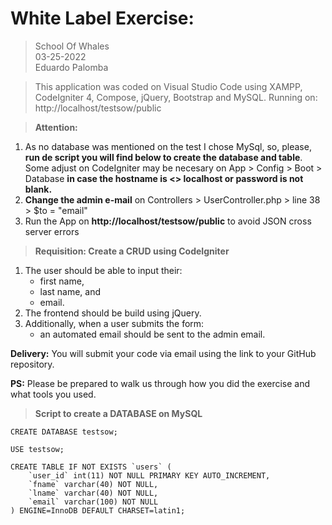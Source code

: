 # White Label Exercise:
> School Of Whales\
> 03-25-2022\
> Eduardo Palomba

> This application was coded on Visual Studio Code using XAMPP, CodeIgniter 4, Compose, jQuery, Bootstrap and MySQL.
> Running on: http://localhost/testsow/public

> **Attention:**

1. As no database was mentioned on the test I chose MySql, so, please, **run de script you will find below to create the database and table**. Some adjust on CodeIgniter may be necesary on App > Config > Boot > Database **in case the hostname is <> localhost or password is not blank.**
2. **Change the admin e-mail** on Controllers > UserController.php > line 38 > $to = "email"
3. Run the App on **http://localhost/testsow/public** to avoid JSON cross server errors

> **Requisition: Create a CRUD using CodeIgniter**

1. The user should be able to input their:
      - first name,
      - last name, and
      - email.
2. The frontend should be build using jQuery.
3. Additionally, when a user submits the form:
      - an automated email should be sent to the admin email.

**Delivery:** You will submit your code via email using the link to your GitHub repository.

**PS:** Please be prepared to walk us through how you did the exercise and what tools you used.

> **Script to create a DATABASE on MySQL**
```
CREATE DATABASE testsow;

USE testsow;

CREATE TABLE IF NOT EXISTS `users` (
	`user_id` int(11) NOT NULL PRIMARY KEY AUTO_INCREMENT,
	`fname` varchar(40) NOT NULL,
	`lname` varchar(40) NOT NULL,
	`email` varchar(100) NOT NULL
) ENGINE=InnoDB DEFAULT CHARSET=latin1;
```
